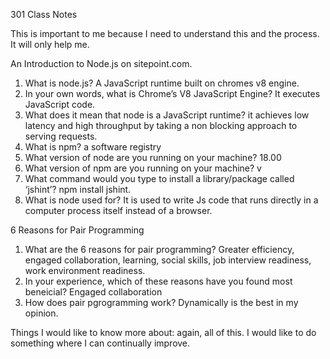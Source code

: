 301 Class Notes

This is important to me because I need to understand this and the process. It will only help me.


An Introduction to Node.js on sitepoint.com.
  
1. What is node.js?
  A JavaScript runtime built on chromes v8 engine.
2. In your own words, what is Chrome’s V8 JavaScript Engine?
  It executes JavaScript code.  
3. What does it mean that node is a JavaScript runtime?
  it achieves low latency and high throughput by taking a non blocking approach to serving requests.
4. What is npm?
  a software registry
5. What version of node are you running on your machine?
  18.00
6. What version of npm are you running on your machine?
  v
7. What command would you type to install a library/package called ‘jshint’?
  npm install jshint.
8. What is node used for?
  It is used to write Js code that runs directly in a computer process itself instead of a browser.


6 Reasons for Pair Programming


1. What are the 6 reasons for pair programming?
  Greater efficiency, engaged collaboration, learning, social skills, job interview readiness, work environment readiness.
2. In your experience, which of these reasons have you found most beneicial?
  Engaged collaboration
3. How does pair pgrogramming work?
  Dynamically is the best in my opinion.


Things I would like to know more about: again, all of this. I would like to do something where I can continually improve.





